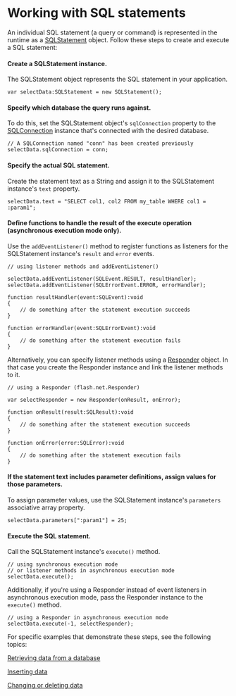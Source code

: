 # Working with SQL statements

<div>

An individual SQL statement (a query or command) is represented in the runtime
as a
[SQLStatement](https://help.adobe.com/en_US/FlashPlatform/reference/actionscript/3/flash/data/SQLStatement.html)
object. Follow these steps to create and execute a SQL statement:

<div>

#### Create a SQLStatement instance.

The SQLStatement object represents the SQL statement in your application.

    var selectData:SQLStatement = new SQLStatement();

</div>

<div>

#### Specify which database the query runs against.

To do this, set the SQLStatement object's `sqlConnection` property to the
[SQLConnection](https://help.adobe.com/en_US/FlashPlatform/reference/actionscript/3/flash/data/SQLConnection.html)
instance that's connected with the desired database.

    // A SQLConnection named "conn" has been created previously
    selectData.sqlConnection = conn;

</div>

<div>

#### Specify the actual SQL statement.

Create the statement text as a String and assign it to the SQLStatement
instance's `text` property.

    selectData.text = "SELECT col1, col2 FROM my_table WHERE col1 = :param1";

</div>

<div>

#### Define functions to handle the result of the execute operation (asynchronous execution mode only).

Use the `addEventListener()` method to register functions as listeners for the
SQLStatement instance's `result` and `error` events.

    // using listener methods and addEventListener()

    selectData.addEventListener(SQLEvent.RESULT, resultHandler);
    selectData.addEventListener(SQLErrorEvent.ERROR, errorHandler);

    function resultHandler(event:SQLEvent):void
    {
    	// do something after the statement execution succeeds
    }

    function errorHandler(event:SQLErrorEvent):void
    {
    	// do something after the statement execution fails
    }

Alternatively, you can specify listener methods using a
[Responder](https://help.adobe.com/en_US/FlashPlatform/reference/actionscript/3/flash/net/Responder.html)
object. In that case you create the Responder instance and link the listener
methods to it.

    // using a Responder (flash.net.Responder)

    var selectResponder = new Responder(onResult, onError);

    function onResult(result:SQLResult):void
    {
    	// do something after the statement execution succeeds
    }

    function onError(error:SQLError):void
    {
    	// do something after the statement execution fails
    }

</div>

<div>

#### If the statement text includes parameter definitions, assign values for those parameters.

To assign parameter values, use the SQLStatement instance's `parameters`
associative array property.

    selectData.parameters[":param1"] = 25;

</div>

<div>

#### Execute the SQL statement.

Call the SQLStatement instance's `execute()` method.

    // using synchronous execution mode
    // or listener methods in asynchronous execution mode
    selectData.execute();

Additionally, if you're using a Responder instead of event listeners in
asynchronous execution mode, pass the Responder instance to the `execute()`
method.

    // using a Responder in asynchronous execution mode
    selectData.execute(-1, selectResponder);

For specific examples that demonstrate these steps, see the following topics:

[Retrieving data from a database](WS5b3ccc516d4fbf351e63e3d118666ade46-7d4c.html)

[Inserting data](WS5b3ccc516d4fbf351e63e3d118666ade46-7d4b.html)

[Changing or deleting data](WS5b3ccc516d4fbf351e63e3d118666ade46-7d4a.html)

</div>

</div>

<div>

<div>

</div>

</div>
